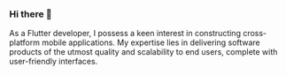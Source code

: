 ### Hi there 👋

As a Flutter developer, I possess a keen interest in constructing cross-platform mobile applications. My expertise lies in delivering software products of the utmost quality and scalability to end users, complete with user-friendly interfaces.
